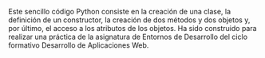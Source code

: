 Este sencillo código Python consiste en la creación de una clase, la definición de un constructor, la creación de dos métodos y dos objetos y, por último, el acceso a los atributos de los objetos. Ha sido construido para realizar una práctica de la asignatura de Entornos de Desarrollo del ciclo formativo Desarrollo de Aplicaciones Web. 
